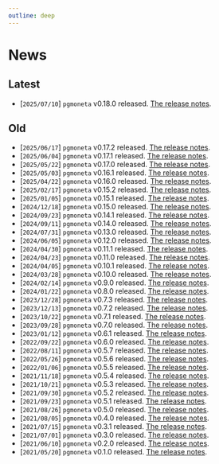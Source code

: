 ```yaml
---
outline: deep
---
```


# News

## Latest

- [`2025/07/10`] `pgmoneta` v0.18.0 released. [The release notes](/_posts/2025-07-10-pgmoneta-0.18.0.html).

## Old

- [`2025/06/17`] `pgmoneta` v0.17.2 released. [The release notes](/_posts/2025-06-17-pgmoneta-0.17.2.html).
- [`2025/06/04`] `pgmoneta` v0.17.1 released. [The release notes](/_posts/2025-06-04-pgmoneta-0.17.1.html).
- [`2025/05/22`] `pgmoneta` v0.17.0 released. [The release notes](/_posts/2025-05-22-pgmoneta-0.17.0.html).
- [`2025/05/03`] `pgmoneta` v0.16.1 released. [The release notes](/_posts/2025-05-03-pgmoneta-0.16.1.html).
- [`2025/04/22`] `pgmoneta` v0.16.0 released. [The release notes](/_posts/2025-04-22-pgmoneta-0.16.0.html).
- [`2025/02/17`] `pgmoneta` v0.15.2 released. [The release notes](/_posts/2025-02-17-pgmoneta-0.15.2.html).
- [`2025/01/05`] `pgmoneta` v0.15.1 released. [The release notes](/_posts/2025-01-05-pgmoneta-0.15.1.html).
- [`2024/12/18`] `pgmoneta` v0.15.0 released. [The release notes](/_posts/2024-12-18-pgmoneta-0.15.0.html).
- [`2024/09/23`] `pgmoneta` v0.14.1 released. [The release notes](/_posts/2024-09-23-pgmoneta-0.14.1.html).
- [`2024/09/11`] `pgmoneta` v0.14.0 released. [The release notes](/_posts/2024-09-11-pgmoneta-0.14.0.html).
- [`2024/07/31`] `pgmoneta` v0.13.0 released. [The release notes](/_posts/2024-07-31-pgmoneta-0.13.0.html).
- [`2024/06/05`] `pgmoneta` v0.12.0 released. [The release notes](/_posts/2024-06-05-pgmoneta-0.12.0.html).
- [`2024/04/30`] `pgmoneta` v0.11.1 released. [The release notes](/_posts/2024-04-30-pgmoneta-0.11.1.html).
- [`2024/04/23`] `pgmoneta` v0.11.0 released. [The release notes](/_posts/2024-04-23-pgmoneta-0.11.0.html).
- [`2024/04/05`] `pgmoneta` v0.10.1 released. [The release notes](/_posts/2024-04-05-pgmoneta-0.10.1.html).
- [`2024/03/28`] `pgmoneta` v0.10.0 released. [The release notes](/_posts/2024-03-28-pgmoneta-0.10.0.html).
- [`2024/02/14`] `pgmoneta` v0.9.0 released. [The release notes](/_posts/2024-02-14-pgmoneta-0.9.0.html).
- [`2024/01/22`] `pgmoneta` v0.8.0 released. [The release notes](/_posts/2024-01-22-pgmoneta-0.8.0.html).
- [`2023/12/28`] `pgmoneta` v0.7.3 released. [The release notes](/_posts/2023-12-28-pgmoneta-0.7.3.html).
- [`2023/12/13`] `pgmoneta` v0.7.2 released. [The release notes](/_posts/2023-12-13-pgmoneta-0.7.2.html).
- [`2023/10/22`] `pgmoneta` v0.7.1 released. [The release notes](/_posts/2023-10-22-pgmoneta-0.7.1.html).
- [`2023/09/28`] `pgmoneta` v0.7.0 released. [The release notes](/_posts/2023-09-28-pgmoneta-0.7.0.html).
- [`2023/01/12`] `pgmoneta` v0.6.1 released. [The release notes](/_posts/2023-01-12-pgmoneta-0.6.1.html).
- [`2022/09/22`] `pgmoneta` v0.6.0 released. [The release notes](/_posts/2022-09-22-pgmoneta-0.6.0.html).
- [`2022/08/11`] `pgmoneta` v0.5.7 released. [The release notes](/_posts/2022-08-11-pgmoneta-0.5.7.html).
- [`2022/05/26`] `pgmoneta` v0.5.6 released. [The release notes](/_posts/2022-05-26-pgmoneta-0.5.6.html).
- [`2022/01/06`] `pgmoneta` v0.5.5 released. [The release notes](/_posts/2022-01-06-pgmoneta-0.5.5.html).
- [`2021/11/18`] `pgmoneta` v0.5.4 released. [The release notes](/_posts/2021-11-18-pgmoneta-0.5.4.html).
- [`2021/10/21`] `pgmoneta` v0.5.3 released. [The release notes](/_posts/2021-10-21-pgmoneta-0.5.3.html).
- [`2021/09/30`] `pgmoneta` v0.5.2 released. [The release notes](/_posts/2021-09-30-pgmoneta-0.5.2.html).
- [`2021/09/23`] `pgmoneta` v0.5.1 released. [The release notes](/_posts/2021-09-23-pgmoneta-0.5.1.html).
- [`2021/08/26`] `pgmoneta` v0.5.0 released. [The release notes](/_posts/2021-08-26-pgmoneta-0.5.0.html).
- [`2021/08/05`] `pgmoneta` v0.4.0 released. [The release notes](/_posts/2021-08-05-pgmoneta-0.4.0.html).
- [`2021/07/15`] `pgmoneta` v0.3.1 released. [The release notes](/_posts/2021-07-15-pgmoneta-0.3.1.html).
- [`2021/07/01`] `pgmoneta` v0.3.0 released. [The release notes](/_posts/2021-07-01-pgmoneta-0.3.0.html).
- [`2021/06/10`] `pgmoneta` v0.2.0 released. [The release notes](/_posts/2021-06-10-pgmoneta-0.2.0.html).
- [`2021/05/20`] `pgmoneta` v0.1.0 released. [The release notes](/_posts/2021-05-20-pgmoneta-0.1.0.html).



